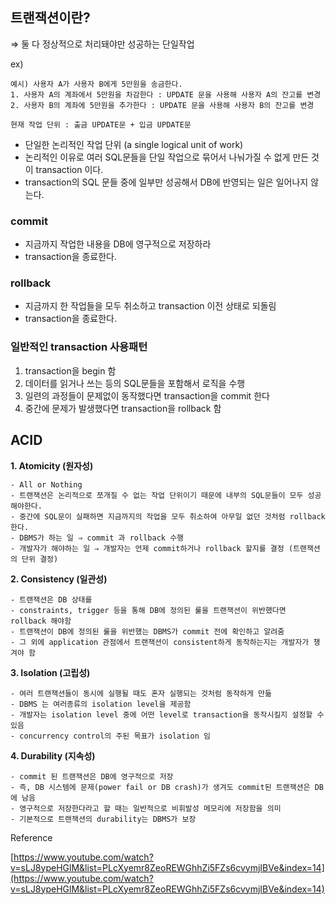 ## 트랜잭션이란?

⇒ 둘 다 정상적으로 처리돼야만 성공하는 단일작업 

ex) 

```
예시) 사용자 A가 사용자 B에게 5만원을 송금한다.
1. 사용자 A의 계좌에서 5만원을 차감한다 : UPDATE 문을 사용해 사용자 A의 잔고를 변경
2. 사용자 B의 계좌에 5만원을 추가한다 : UPDATE 문을 사용해 사용자 B의 잔고를 변경

현재 작업 단위 : 출금 UPDATE문 + 입금 UPDATE문
```

- 단일한 논리적인 작업 단위 (a single logical unit of work)
- 논리적인 이유로 여러 SQL문들을 단일 작업으로 묶어서 나눠가질 수 없게 만든 것이 transaction 이다.
- transaction의 SQL 문들 중에 일부만 성공해서 DB에 반영되는 일은 일어나지 않는다.

### commit

- 지금까지 작업한 내용을 DB에 영구적으로 저장하라
- transaction을 종료한다.

### rollback

- 지금까지 한 작업들을 모두 취소하고 transaction 이전 상태로 되돌림
- transaction을 종료한다.

### 일반적인 transaction 사용패턴

1. transaction을 begin 함
2. 데이터를 읽거나 쓰는 등의 SQL문들을 포함해서 로직을 수행
3. 일련의 과정들이 문제없이 동작했다면 transaction을 commit 한다
4. 중간에 문제가 발생했다면 transaction을 rollback 함 

## ACID

**1. Atomicity (원자성)**

    - All or Nothing
    - 트랜잭션은 논리적으로 쪼개질 수 없는 작업 단위이기 때문에 내부의 SQL문들이 모두 성공해야한다.
    - 중간에 SQL문이 실패하면 지금까지의 작업을 모두 취소하여 아무일 없던 것처럼 rollback 한다.
    - DBMS가 하는 일 ⇒ commit 과 rollback 수행
    - 개발자가 해야하는 일 ⇒ 개발자는 언제 commit하거나 rollback 할지를 결정 (트랜잭션의 단위 결정)
    
**2.  Consistency (일관성)**

    - 트랜잭션은 DB 상태를
    - constraints, trigger 등을 통해 DB에 정의된 룰을 트랜잭션이 위반했다면 rollback 해야함
    - 트랜잭션이 DB에 정의된 룰을 위반했는 DBMS가 commit 전에 확인하고 알려줌
    - 그 외에 application 관점에서 트랜잭션이 consistent하게 동작하는지는 개발자가 챙겨야 함
    
**3. Isolation (고립성)**

    - 여러 트랜잭션들이 동시에 실행될 때도 혼자 실행되는 것처럼 동작하게 만듦
    - DBMS 는 여러종류의 isolation level을 제공함
    - 개발자는 isolation level 중에 어떤 level로 transaction을 동작시킬지 설정할 수 있음
    - concurrency control의 주된 목표가 isolation 임
    
**4. Durability (지속성)**

    - commit 된 트랜잭션은 DB에 영구적으로 저장
    - 즉, DB 시스템에 문제(power fail or DB crash)가 생겨도 commit된 트랜잭션은 DB에 남음
    - 영구적으로 저장한다라고 할 때는 일반적으로 비휘발성 메모리에 저장함을 의미
    - 기본적으로 트랜잭션의 durability는 DBMS가 보장

Reference 

[https://www.youtube.com/watch?v=sLJ8ypeHGlM&list=PLcXyemr8ZeoREWGhhZi5FZs6cvymjIBVe&index=14](https://www.youtube.com/watch?v=sLJ8ypeHGlM&list=PLcXyemr8ZeoREWGhhZi5FZs6cvymjIBVe&index=14)
